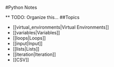 #Python Notes

** TODO: Organize this...
##Topics
* [[virtual_environments|Virtual Environments]]
* [[variables|Variables]]
* [[loops|Loops]]
* [[input|Input]]
* [[lists|Lists]]
* [[iteration|Iteration]]
* [[CSV]]
